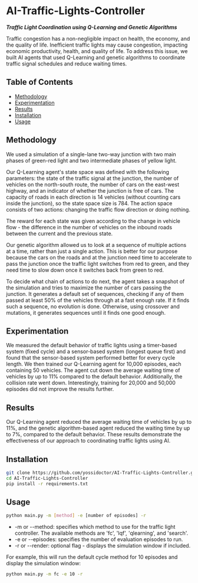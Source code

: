 # AI-Traffic-Lights-Controller

***Traffic Light Coordination using Q-Learning and Genetic Algorithms***

Traffic congestion has a non-negligible impact on health, the economy, and the quality of life. Inefficient traffic lights may cause congestion, impacting economic productivity, health, and quality of life. To address this issue, we built AI agents that used Q-Learning and genetic algorithms to coordinate traffic signal schedules and reduce waiting times.

## Table of Contents

- [Methodology](#Methodology)
- [Experimentation](#Experimentation)
- [Results](#Results)
- [Installation](#Installation)
- [Usage](#Usage)

## Methodology

We used a simulation of a single-lane two-way junction with two main phases of green-red light and two intermediate phases of yellow light. 

Our Q-Learning agent's state space was defined with the following parameters: the state of the traffic signal at the junction, the number of vehicles on the north-south route, the number of cars on the east-west highway, and an indicator of whether the junction is free of cars. The capacity of roads in each direction is 14 vehicles (without counting cars inside the junction), so the state space size is 784. The action space consists of two actions: changing the traffic flow direction or doing nothing.

The reward for each state was given according to the change in vehicle flow - the difference in the number of vehicles on the inbound roads between the current and the previous state.

Our genetic algorithm allowed us to look at a sequence of multiple actions at a time, rather than just a single action. This is better for our purpose because the cars on the roads and at the junction need time to accelerate to pass the junction once the traffic light switches from red to green, and they need time to slow down once it switches back from green to red. 

To decide what chain of actions to do next, the agent takes a snapshot of the simulation and tries to maximize the number of cars passing the junction. It generates a default set of sequences, checking if any of them passed at least 50% of the vehicles through at a fast enough rate. If it finds such a sequence, no evolution is done. Otherwise, using crossover and mutations, it generates sequences until it finds one good enough.

## Experimentation

We measured the default behavior of traffic lights using a timer-based system (fixed cycle) and a sensor-based system (longest queue first) and found that the sensor-based system performed better for every cycle length. We then trained our Q-Learning agent for 10,000 episodes, each containing 50 vehicles. The agent cut down the average waiting time of vehicles by up to 11% compared to the default behavior. Additionally, the collision rate went down. Interestingly, training for 20,000 and 50,000 episodes did not improve the results further.

## Results

Our Q-Learning agent reduced the average waiting time of vehicles by up to 11%, and the genetic algorithm-based agent reduced the waiting time by up to 7%, compared to the default behavior. These results demonstrate the effectiveness of our approach to coordinating traffic lights using AI.

## Installation

```bash
git clone https://github.com/yossidoctor/AI-Traffic-Lights-Controller.git
cd AI-Traffic-Lights-Controller
pip install -r requirements.txt
```


## Usage

```bash
python main.py -m [method] -e [number of episodes] -r
```

- -m or --method: specifies which method to use for the traffic light controller. The available methods are 'fc', 'lqf', 'qlearning', and 'search'.
- -e or --episodes: specifies the number of evaluation episodes to run.
- -r or --render: optional flag - displays the simulation window if included.
    
    
For example, this will run the default cycle method for 10 episodes and display the simulation window:
```bash
python main.py -m fc -e 10 -r
```
